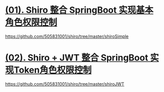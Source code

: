 # [(01). Shiro 整合 SpringBoot 实现基本角色权限控制](https://github.com/505831001/springboot-shiro-jwt/blob/master/shiro%20%E6%95%B4%E5%90%88%20springBoot%20%E5%AE%9E%E7%8E%B0%E5%9F%BA%E6%9C%AC%E7%9A%84%E8%A7%92%E8%89%B2%E6%9D%83%E9%99%90%E6%8E%A7%E5%88%B6.md)
https://github.com/505831001/shiro/tree/master/shiroSimple
# [(02). Shiro + JWT 整合 SpringBoot 实现Token角色权限控制](https://github.com/505831001/springboot-shiro-jwt/blob/master/shiro%20%2B%20springBoot%20%E6%95%B4%E5%90%88%20JWT.md)
https://github.com/505831001/shiro/tree/master/shiroJWT
